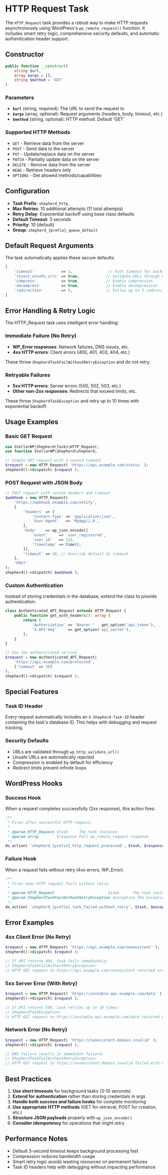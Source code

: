 # HTTP Request Task

The `HTTP_Request` task provides a robust way to make HTTP requests asynchronously using WordPress's `wp_remote_request()` function. It includes smart retry logic, comprehensive security defaults, and automatic authentication header support.

## Constructor

```php
public function __construct(
    string $url,
    array $args = [],
    string $method = 'GET'
)
```

### Parameters

- **`$url`** (string, required): The URL to send the request to
- **`$args`** (array, optional): Request arguments (headers, body, timeout, etc.)
- **`$method`** (string, optional): HTTP method. Default 'GET'

### Supported HTTP Methods

- `GET` - Retrieve data from the server
- `POST` - Send data to the server
- `PUT` - Update/replace data on the server
- `PATCH` - Partially update data on the server
- `DELETE` - Remove data from the server
- `HEAD` - Retrieve headers only
- `OPTIONS` - Get allowed methods/capabilities

## Configuration

- **Task Prefix**: `shepherd_http_`
- **Max Retries**: 10 additional attempts (11 total attempts)
- **Retry Delay**: Exponential backoff using base class defaults
- **Default Timeout**: 3 seconds
- **Priority**: 10 (default)
- **Group**: `shepherd_{prefix}_queue_default`

## Default Request Arguments

The task automatically applies these secure defaults:

```php
[
    'timeout'            => 3,                // Fast timeout for background tasks
    'reject_unsafe_urls' => true,            // Validate URLs through wp_http_validate_url()
    'compress'           => true,            // Enable compression
    'decompress'         => true,            // Enable decompression
    'redirection'        => 5,               // Follow up to 5 redirects
]
```

## Error Handling & Retry Logic

The HTTP_Request task uses intelligent error handling:

### Immediate Failure (No Retry)

- **WP_Error responses**: Network failures, DNS issues, etc.
- **4xx HTTP errors**: Client errors (400, 401, 403, 404, etc.)

These throw `ShepherdTaskFailWithoutRetryException` and do not retry.

### Retryable Failures

- **5xx HTTP errors**: Server errors (500, 502, 503, etc.)
- **Other non-2xx responses**: Redirects that exceed limits, etc.

These throw `ShepherdTaskException` and retry up to 10 times with exponential backoff.

## Usage Examples

### Basic GET Request

```php
use StellarWP\Shepherd\Tasks\HTTP_Request;
use function StellarWP\Shepherd\shepherd;

// Simple GET request with 3-second timeout
$request = new HTTP_Request( 'https://api.example.com/status' );
shepherd()->dispatch( $request );
```

### POST Request with JSON Body

```php
// POST request with custom headers and timeout
$webhook = new HTTP_Request(
    'https://webhook.example.com/notify',
    [
        'headers' => [
            'Content-Type' => 'application/json',
            'User-Agent'   => 'MyApp/1.0',
        ],
        'body'    => wp_json_encode([
            'event'     => 'user_registered',
            'user_id'   => 123,
            'timestamp' => time(),
        ]),
        'timeout' => 10, // Override default 3s timeout
    ],
    'POST'
);
shepherd()->dispatch( $webhook );
```

### Custom Authentication

Instead of storing credentials in the database, extend the class to provide authentication:

```php
class Authenticated_API_Request extends HTTP_Request {
    public function get_auth_headers(): array {
        return [
            'Authorization' => 'Bearer ' . get_option('api_token'),
            'X-API-Key'     => get_option('api_secret'),
        ];
    }
}

// Use the authenticated version
$request = new Authenticated_API_Request(
    'https://api.example.com/protected',
    ['timeout' => 30]
);
shepherd()->dispatch( $request );
```

## Special Features

### Task ID Header

Every request automatically includes an `X-Shepherd-Task-ID` header containing the task's database ID. This helps with debugging and request tracking.

### Security Defaults

- URLs are validated through `wp_http_validate_url()`
- Unsafe URLs are automatically rejected
- Compression is enabled by default for efficiency
- Redirect limits prevent infinite loops

## WordPress Hooks

### Success Hook

When a request completes successfully (2xx response), this action fires:

```php
/**
 * Fires after successful HTTP request.
 *
 * @param HTTP_Request $task     The task instance
 * @param array        $response Full wp_remote_request response
 */
do_action( 'shepherd_{prefix}_http_request_processed', $task, $response );
```

### Failure Hook

When a request fails without retry (4xx errors, WP_Error):

```php
/**
 * Fires when HTTP request fails without retry.
 *
 * @param HTTP_Request                        $task      The task instance
 * @param ShepherdTaskFailWithoutRetryException $exception The exception
 */
do_action( 'shepherd_{prefix}_task_failed_without_retry', $task, $exception );
```

## Error Examples

### 4xx Client Error (No Retry)

```php
$request = new HTTP_Request( 'https://api.example.com/nonexistent' );
shepherd()->dispatch( $request );

// If API returns 404, task fails immediately:
// ShepherdTaskFailWithoutRetryException:
// HTTP GET request to https://api.example.com/nonexistent returned error 404: `Not Found`
```

### 5xx Server Error (With Retry)

```php
$request = new HTTP_Request( 'https://unstable-api.example.com/data' );
shepherd()->dispatch( $request );

// If API returns 500, task retries up to 10 times:
// ShepherdTaskException:
// HTTP GET request to https://unstable-api.example.com/data returned error 500: `Internal Server Error`
```

### Network Error (No Retry)

```php
$request = new HTTP_Request( 'https://nonexistent-domain.invalid' );
shepherd()->dispatch( $request );

// DNS failure results in immediate failure:
// ShepherdTaskFailWithoutRetryException:
// HTTP GET request to https://nonexistent-domain.invalid failed with code: `http_request_failed` and message: `Could not resolve host`
```

## Best Practices

1. **Use short timeouts** for background tasks (3-10 seconds)
2. **Extend for authentication** rather than storing credentials in args
3. **Handle both success and failure hooks** for complete monitoring
4. **Use appropriate HTTP methods** (GET for retrieval, POST for creation, etc.)
5. **Structure JSON payloads** properly with `wp_json_encode()`
6. **Consider idempotency** for operations that might retry

## Performance Notes

- Default 3-second timeout keeps background processing fast
- Compression reduces bandwidth usage
- Smart retry logic avoids wasting resources on permanent failures
- Task ID headers help with debugging without impacting performance
